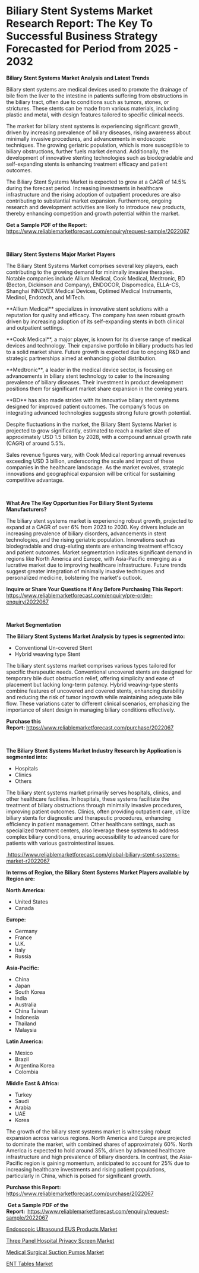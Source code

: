 <p><h1>Biliary Stent Systems Market Research Report: The Key To Successful Business Strategy Forecasted for Period from 2025 - 2032</h1></p><p><strong>Biliary Stent Systems Market Analysis and Latest Trends</strong></p>
<p><p>Biliary stent systems are medical devices used to promote the drainage of bile from the liver to the intestine in patients suffering from obstructions in the biliary tract, often due to conditions such as tumors, stones, or strictures. These stents can be made from various materials, including plastic and metal, with design features tailored to specific clinical needs.</p><p>The market for biliary stent systems is experiencing significant growth, driven by increasing prevalence of biliary diseases, rising awareness about minimally invasive procedures, and advancements in endoscopic techniques. The growing geriatric population, which is more susceptible to biliary obstructions, further fuels market demand. Additionally, the development of innovative stenting technologies such as biodegradable and self-expanding stents is enhancing treatment efficacy and patient outcomes.</p><p>The Biliary Stent Systems Market is expected to grow at a CAGR of 14.5% during the forecast period. Increasing investments in healthcare infrastructure and the rising adoption of outpatient procedures are also contributing to substantial market expansion. Furthermore, ongoing research and development activities are likely to introduce new products, thereby enhancing competition and growth potential within the market.</p></p>
<p><strong>Get a Sample PDF of the Report:&nbsp;</strong> <a href="https://www.reliablemarketforecast.com/enquiry/request-sample/2022067?utm_campaign=1903&utm_medium=2&utm_source=Github&utm_content=ia&utm_term=29032025&utm_id=biliary-stent-systems">https://www.reliablemarketforecast.com/enquiry/request-sample/2022067</a></p>
<p>&nbsp;</p>
<p><strong>Biliary Stent Systems Major Market Players</strong></p>
<p><p>The Biliary Stent Systems Market comprises several key players, each contributing to the growing demand for minimally invasive therapies. Notable companies include Allium Medical, Cook Medical, Medtronic, BD (Becton, Dickinson and Company), ENDOCOR, Dispomedica, ELLA-CS, Shanghai INNOVEX Medical Devices, Optimed Medical Instruments, Medinol, Endotech, and MITech.</p><p>**Allium Medical** specializes in innovative stent solutions with a reputation for quality and efficacy. The company has seen robust growth driven by increasing adoption of its self-expanding stents in both clinical and outpatient settings.</p><p>**Cook Medical**, a major player, is known for its diverse range of medical devices and technology. Their expansive portfolio in biliary products has led to a solid market share. Future growth is expected due to ongoing R&D and strategic partnerships aimed at enhancing global distribution.</p><p>**Medtronic**, a leader in the medical device sector, is focusing on advancements in biliary stent technology to cater to the increasing prevalence of biliary diseases. Their investment in product development positions them for significant market share expansion in the coming years.</p><p>**BD** has also made strides with its innovative biliary stent systems designed for improved patient outcomes. The company’s focus on integrating advanced technologies suggests strong future growth potential.</p><p>Despite fluctuations in the market, the Biliary Stent Systems Market is projected to grow significantly, estimated to reach a market size of approximately USD 1.5 billion by 2028, with a compound annual growth rate (CAGR) of around 5.5%.</p><p>Sales revenue figures vary, with Cook Medical reporting annual revenues exceeding USD 3 billion, underscoring the scale and impact of these companies in the healthcare landscape. As the market evolves, strategic innovations and geographical expansion will be critical for sustaining competitive advantage.</p></p>
<p>&nbsp;</p>
<p><strong>What Are The Key Opportunities For Biliary Stent Systems Manufacturers?</strong></p>
<p><p>The biliary stent systems market is experiencing robust growth, projected to expand at a CAGR of over 6% from 2023 to 2030. Key drivers include an increasing prevalence of biliary disorders, advancements in stent technologies, and the rising geriatric population. Innovations such as biodegradable and drug-eluting stents are enhancing treatment efficacy and patient outcomes. Market segmentation indicates significant demand in regions like North America and Europe, with Asia-Pacific emerging as a lucrative market due to improving healthcare infrastructure. Future trends suggest greater integration of minimally invasive techniques and personalized medicine, bolstering the market's outlook.</p></p>
<p><strong>Inquire or Share Your Questions If Any Before Purchasing This Report:</strong> <a href="https://www.reliablemarketforecast.com/enquiry/pre-order-enquiry/2022067?utm_campaign=1903&utm_medium=2&utm_source=Github&utm_content=ia&utm_term=29032025&utm_id=biliary-stent-systems">https://www.reliablemarketforecast.com/enquiry/pre-order-enquiry/2022067</a></p>
<p>&nbsp;</p>
<p><strong>Market Segmentation</strong></p>
<p><strong>The Biliary Stent Systems Market Analysis by types is segmented into:</strong></p>
<p><ul><li>Conventional Un-covered Stent</li><li>Hybrid weaving type Stent</li></ul></p>
<p><p>The biliary stent systems market comprises various types tailored for specific therapeutic needs. Conventional uncovered stents are designed for temporary bile duct obstruction relief, offering simplicity and ease of placement but lacking long-term patency. Hybrid weaving-type stents combine features of uncovered and covered stents, enhancing durability and reducing the risk of tumor ingrowth while maintaining adequate bile flow. These variations cater to different clinical scenarios, emphasizing the importance of stent design in managing biliary conditions effectively.</p></p>
<p><strong>Purchase this Report:&nbsp;</strong><a href="https://www.reliablemarketforecast.com/purchase/2022067?utm_campaign=1903&utm_medium=2&utm_source=Github&utm_content=ia&utm_term=29032025&utm_id=biliary-stent-systems">https://www.reliablemarketforecast.com/purchase/2022067</a></p>
<p>&nbsp;</p>
<p><strong>The Biliary Stent Systems Market Industry Research by Application is segmented into:</strong></p>
<p><ul><li>Hospitals</li><li>Clinics</li><li>Others</li></ul></p>
<p><p>The biliary stent systems market primarily serves hospitals, clinics, and other healthcare facilities. In hospitals, these systems facilitate the treatment of biliary obstructions through minimally invasive procedures, improving patient outcomes. Clinics, often providing outpatient care, utilize biliary stents for diagnostic and therapeutic procedures, enhancing efficiency in patient management. Other healthcare settings, such as specialized treatment centers, also leverage these systems to address complex biliary conditions, ensuring accessibility to advanced care for patients with various gastrointestinal issues.</p></p>
<p><a href="https://www.reliablemarketforecast.com/global-biliary-stent-systems-market-r2022067?utm_campaign=1903&utm_medium=2&utm_source=Github&utm_content=ia&utm_term=29032025&utm_id=biliary-stent-systems">&nbsp;https://www.reliablemarketforecast.com/global-biliary-stent-systems-market-r2022067</a></p>
<p><strong>In terms of Region, the Biliary Stent Systems Market Players available by Region are:</strong></p>
<p>
    <p> <strong> North America: </strong>
        <ul>
            <li>United States</li>
            <li>Canada</li>
        </ul>
        </p> 
    <p> <strong> Europe: </strong>
        <ul>
            <li>Germany</li>
            <li>France</li>
            <li>U.K.</li>
            <li>Italy</li>
            <li>Russia</li>
        </ul>
        </p> 
    <p> <strong> Asia-Pacific: </strong>
        <ul>
            <li>China</li>
            <li>Japan</li>
            <li>South Korea</li>
            <li>India</li>
            <li>Australia</li>
            <li>China Taiwan</li>
            <li>Indonesia</li>
            <li>Thailand</li>
            <li>Malaysia</li>
        </ul>
        </p> 
    <p> <strong> Latin America: </strong>
        <ul>
            <li>Mexico</li>
            <li>Brazil</li>
            <li>Argentina Korea</li>
            <li>Colombia</li>
        </ul>
        </p> 
    <p> <strong> Middle East & Africa: </strong>
        <ul>
            <li>Turkey</li>
            <li>Saudi</li>
            <li>Arabia</li>
            <li>UAE</li>
            <li>Korea</li>
        </ul>
    </p>
    </p>
<p><p>The growth of the biliary stent systems market is witnessing robust expansion across various regions. North America and Europe are projected to dominate the market, with combined shares of approximately 60%. North America is expected to hold around 35%, driven by advanced healthcare infrastructure and high prevalence of biliary disorders. In contrast, the Asia-Pacific region is gaining momentum, anticipated to account for 25% due to increasing healthcare investments and rising patient populations, particularly in China, which is poised for significant growth.</p></p>
<p><strong>Purchase this Report: </strong><a href="https://www.reliablemarketforecast.com/purchase/2022067?utm_campaign=1903&utm_medium=2&utm_source=Github&utm_content=ia&utm_term=29032025&utm_id=biliary-stent-systems">https://www.reliablemarketforecast.com/purchase/2022067</a></p>
<p>&nbsp;<strong>Get a Sample PDF of the Report:&nbsp;&nbsp;</strong><a href="https://www.reliablemarketforecast.com/enquiry/request-sample/2022067?utm_campaign=1903&utm_medium=2&utm_source=Github&utm_content=ia&utm_term=29032025&utm_id=biliary-stent-systems">https://www.reliablemarketforecast.com/enquiry/request-sample/2022067</a></p>
<p><strong></strong></p>
<p><p><a href="https://github.com/merzafairy04/Market-Research-Report-List-1/blob/main/endoscopic-ultrasound-eus-products-market.md?utm_campaign=1903&utm_medium=2&utm_source=Github&utm_content=ia&utm_term=29032025&utm_id=biliary-stent-systems">Endoscopic Ultrasound EUS Products Market</a></p><p><a href="https://github.com/ifsahvadenah/Market-Research-Report-List-1/blob/main/three-panel-hospital-privacy-screen-market.md?utm_campaign=1903&utm_medium=2&utm_source=Github&utm_content=ia&utm_term=29032025&utm_id=biliary-stent-systems">Three Panel Hospital Privacy Screen Market</a></p><p><a href="https://github.com/irfadac/Market-Research-Report-List-5/blob/main/medical-surgical-suction-pumps-market.md?utm_campaign=1903&utm_medium=2&utm_source=Github&utm_content=ia&utm_term=29032025&utm_id=biliary-stent-systems">Medical Surgical Suction Pumps Market</a></p><p><a href="https://github.com/ashepherd82/Market-Research-Report-List-7/blob/main/ent-tables-market.md?utm_campaign=1903&utm_medium=2&utm_source=Github&utm_content=ia&utm_term=29032025&utm_id=biliary-stent-systems">ENT Tables Market</a></p></p>